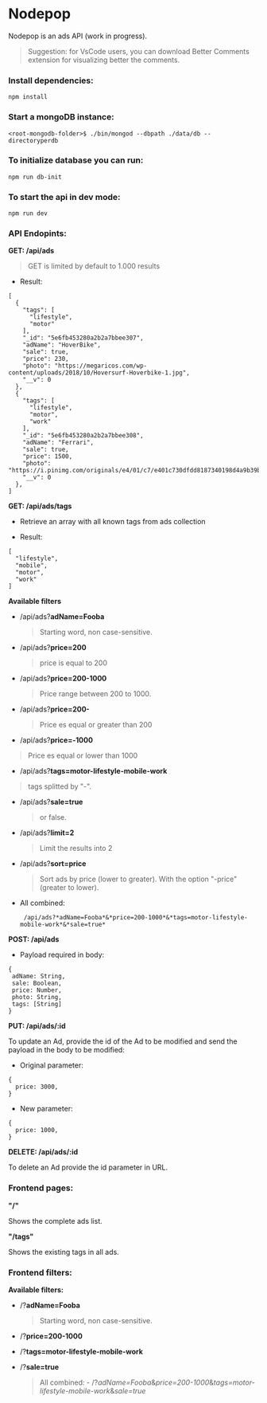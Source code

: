 # Nodepop

Nodepop is an ads API (work in progress).

> Suggestion: for VsCode users, you can download Better Comments extension for visualizing better the comments.


### Install dependencies:

```shell
npm install
```

### Start a mongoDB instance:

```shell
<root-mongodb-folder>$ ./bin/mongod --dbpath ./data/db --directoryperdb
```

### To initialize database you can run:
```shell
npm run db-init
```

### To start the api in dev mode:

```shell
npm run dev
```

### API Endopints:

**GET: /api/ads**

  > GET is limited by default to 1.000 results 

- Result:

```
[
  {
    "tags": [
      "lifestyle",
      "motor"
    ],
    "_id": "5e6fb453280a2b2a7bbee307",
    "adName": "HoverBike",
    "sale": true,
    "price": 230,
    "photo": "https://megaricos.com/wp-content/uploads/2018/10/Hoversurf-Hoverbike-1.jpg",
    "__v": 0
  },
  {
    "tags": [
      "lifestyle",
      "motor",
      "work"
    ],
    "_id": "5e6fb453280a2b2a7bbee308",
    "adName": "Ferrari",
    "sale": true,
    "price": 1500,
    "photo": "https://i.pinimg.com/originals/e4/01/c7/e401c730dfdd8187340198d4a9b39b92.jpg",
    "__v": 0
  },
]
```

**GET: /api/ads/tags**

- Retrieve an array with all known tags from ads collection

- Result:

```shell
[
  "lifestyle",
  "mobile",
  "motor",
  "work"
]
```

**Available filters**

- /api/ads?**adName=Fooba**
  > Starting word, non case-sensitive.
- /api/ads?**price=200**
  > price is equal to 200
- /api/ads?**price=200-1000**
  > Price range between 200 to 1000.
- /api/ads?**price=200-**
  > Price es equal or greater than 200
- /api/ads?**price=-1000**
 > Price es equal or lower than 1000
- /api/ads?**tags=motor-lifestyle-mobile-work**
 > tags splitted by "-".
- /api/ads?**sale=true**
  > or false.
- /api/ads?**limit=2**
  > Limit the results into 2
- /api/ads?**sort=price**
  > Sort ads by price (lower to greater). With the option "-price" (greater to lower).

- All combined:
  ```shell
   /api/ads?*adName=Fooba*&*price=200-1000*&*tags=motor-lifestyle-mobile-work*&*sale=true*
   ```


**POST: /api/ads**

- Payload required in body:
 
 ```shell
{
  adName: String,
  sale: Boolean,
  price: Number,
  photo: String,
  tags: [String]
}
 ```

**PUT: /api/ads/:id**

To update an Ad, provide the id of the Ad to be modified and send the payload in the body to be modified:

- Original parameter: 

```shell
{
  price: 3000,
}
```
- New parameter: 

```shell
{
  price: 1000,
}
```

**DELETE: /api/ads/:id**

To delete an Ad provide the id parameter in URL.

### Frontend pages:

**"/"** 

Shows the complete ads list.

**"/tags"**

Shows the existing tags in all ads.


### Frontend filters:

**Available filters:**

- /?**adName=Fooba**
  > Starting word, non case-sensitive.
- /?**price=200-1000**
- /?**tags=motor-lifestyle-mobile-work**
- /?**sale=true**

    > All combined: - /?*adName=Fooba*&*price=200-1000*&*tags=motor-lifestyle-mobile-work*&*sale=true*
